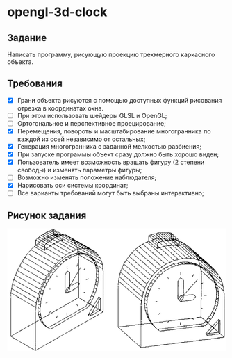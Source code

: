 # opengl-3d-clock

## Задание

Написать программу, рисующую проекцию трехмерного каркасного объекта.

## Требования
- [x] Грани объекта рисуются с помощью доступных функций рисования отрезка в координатах окна. 
- [ ] При этом  использовать шейдеры GLSL и OpenGL;
- [ ] Ортогональное и перспективное проецирование;
- [x] Перемещения, повороты и масштабирование многогранника по каждой из осей независимо от остальных;
- [x] Генерация многогранника с заданной мелкостью разбиения;
- [x] При запуске программы объект сразу должно быть хорошо виден;
- [x] Пользователь имеет возможность вращать фигуру (2 степени свободы) и изменять параметры фигуры;
- [ ] Возможно изменять положение наблюдателя;
- [x] Нарисовать оси системы координат;
- [ ] Все варианты требований могут быть выбраны интерактивно;

## Рисунок задания

![Task image](task.png)

